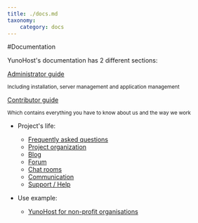```yaml
---
title: ./docs.md
taxonomy:
    category: docs
---
```

#Documentation

<p class="lead">
YunoHost's documentation has 2 different sections:
</p>

<div class="row text-center">

<div class="col col-md-4 col-md-offset-1">
<a class="btn btn-primary btn-lg" href="/admindoc"><span class="glyphicon glyphicon-lock"></span> Administrator guide</a>
<p><small class="text-muted">Including installation, server management and application management</small></p>
</div>

<div class="col col-md-4 col-md-offset-1">
<a class="btn btn-danger btn-lg" href="/contributordoc"><span class="glyphicon glyphicon-heart"></span> Contributor guide</a>
<p><small class="text-muted">Which contains everything you have to know about us and the way we work</small></p>
</div>

</div>

* Project's life:
   * [Frequently asked questions](/faq_en)
   * [Project organization](/project_organization)
   * [Blog](https://forum.yunohost.org/c/announcement)
   * [Forum](https://forum.yunohost.org)
   * [Chat rooms](/chat_rooms_en)
   * [Communication](/communication_en)
   * [Support / Help](/help)

* Use example:
   * [YunoHost for non-profit organisations](/use_case_non-profit_organisations_en)
